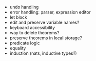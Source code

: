 * undo handling
* error handling: parser, expression editor
* let block
* edit and preserve variable names?
* keyboard accessibility
* way to delete theorems?
* preserve theorems in local storage?
* predicate logic
* equality
* induction (nats, inductive types?)